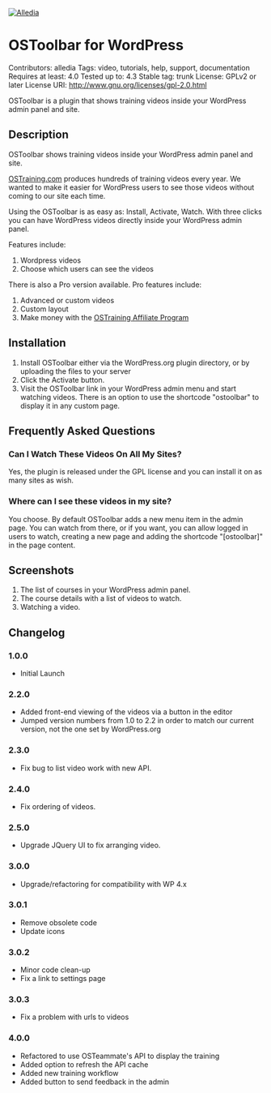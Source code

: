 [![Alledia](https://www.alledia.com/images/logo_circle_small.png)](https://www.alledia.com)

OSToolbar for WordPress
============

Contributors: alledia
Tags: video, tutorials, help, support, documentation
Requires at least: 4.0
Tested up to: 4.3
Stable tag: trunk
License: GPLv2 or later
License URI: http://www.gnu.org/licenses/gpl-2.0.html

OSToolbar is a plugin that shows training videos inside your WordPress admin panel and site.
## Description

OSToolbar shows training videos inside your WordPress admin panel and site.

[OSTraining.com](http://ostraining.com/ "OSTraining WordPress Training") produces hundreds of training videos every year. We wanted to make it easier for WordPress users to see those videos without coming to our site each time.

Using the OSToolbar is as easy as: Install, Activate, Watch. With three clicks you can have WordPress videos directly inside your WordPress admin panel.

Features include:

1. Wordpress videos
2. Choose which users can see the videos

There is also a Pro version available. Pro features include:

1. Advanced or custom videos
2. Custom layout
3. Make money with the [OSTraining Affiliate Program](https://www.ostraining.com/affiliate-program/ "OSTraining Affiliate Program")

## Installation

1. Install OSToolbar either via the WordPress.org plugin directory, or by uploading the files to your server
2. Click the Activate button.
3. Visit the OSToolbar link in your WordPress admin menu and start watching videos. There is an option to use the shortcode "ostoolbar" to display it in any custom page.

## Frequently Asked Questions

### Can I Watch These Videos On All My Sites?

Yes, the plugin is released under the GPL license and you can install it on as many sites as wish.

### Where can I see these videos in my site?

You choose. By default OSToolbar adds a new menu item in the admin page. You can watch from there, or if you want, you
can allow logged in users to watch, creating a new page and adding the shortcode "[ostoolbar]" in the page content.

## Screenshots

1. The list of courses in your WordPress admin panel.
2. The course details with a list of videos to watch.
3. Watching a video.

## Changelog

### 1.0.0
* Initial Launch

### 2.2.0
* Added front-end viewing of the videos via a button in the editor
* Jumped version numbers from 1.0 to 2.2 in order to match our current version, not the one set by WordPress.org

### 2.3.0
* Fix bug to list video work with new API.

### 2.4.0
* Fix ordering of videos.

### 2.5.0
* Upgrade JQuery UI to fix arranging video.

### 3.0.0
* Upgrade/refactoring for compatibility with WP 4.x

### 3.0.1
* Remove obsolete code
* Update icons

### 3.0.2
* Minor code clean-up
* Fix a link to settings page

### 3.0.3
* Fix a problem with urls to videos

### 4.0.0
* Refactored to use OSTeammate's API to display the training
* Added option to refresh the API cache
* Added new training workflow
* Added button to send feedback in the admin

